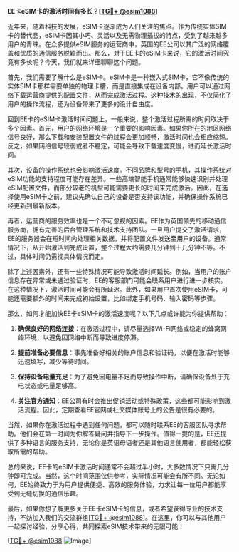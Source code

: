 **EE卡eSIM卡的激活时间有多长？[[TG💪+ @esim1088](https://t.me/s/esim1088)]**

近年来，随着科技的发展，eSIM卡逐渐成为人们关注的焦点。作为传统实体SIM卡的替代品，eSIM卡因其小巧、灵活以及无需物理插拔的特点，受到了越来越多用户的青睐。在众多提供eSIM服务的运营商中，英国的EE公司以其广泛的网络覆盖和优质的通信服务脱颖而出。那么，对于EE卡的eSIM卡来说，它的激活时间究竟有多长呢？今天，我们就来详细聊聊这个问题。

首先，我们需要了解什么是eSIM卡。eSIM卡是一种嵌入式SIM卡，它不像传统的实体SIM卡那样需要单独的物理卡槽，而是直接集成在设备内部。用户可以通过网络下载运营商提供的配置文件，从而完成激活过程。这种技术的出现，不仅简化了用户的操作流程，还为设备带来了更多的设计自由度。

回到EE卡的eSIM卡激活时间问题上，一般来说，整个激活过程所需的时间取决于多个因素。首先，用户的网络环境是一个重要的影响因素。如果你所在的地区网络信号良好，那么下载和安装配置文件的过程会更加顺畅，激活时间也会相应缩短。反之，如果网络信号较弱或者不稳定，可能会导致下载速度变慢，进而延长激活时间。

其次，设备的操作系统也会影响激活速度。不同品牌和型号的手机，其操作系统对eSIM功能的支持程度可能存在差异。一些高端智能手机通常能够快速识别并处理eSIM配置文件，而部分较老的机型可能需要更长的时间来完成激活。因此，在选择使用eSIM卡之前，建议先确认自己的设备是否支持该功能，并确保操作系统已经更新到最新版本。

再者，运营商的服务效率也是一个不可忽视的因素。EE作为英国领先的移动通信服务商，拥有完善的后台管理系统和技术支持团队。一旦用户提交了激活请求，EE的服务器会在短时间内处理相关数据，并将配置文件发送至用户的设备。通常情况下，从开始激活到完成设置，整个过程大约需要几分钟到十几分钟不等。不过，具体时间仍需视具体情况而定。

除了上述因素外，还有一些特殊情况可能导致激活时间延长。例如，当用户的账户信息存在异常或未通过验证时，EE的客服部门可能会联系用户进行进一步核实。在这种情况下，激活时间可能会有所延迟。此外，如果用户首次使用eSIM卡，可能还需要额外的时间来完成初始设置，比如绑定手机号码、输入密码等步骤。

那么，如何才能加快EE卡eSIM卡的激活速度呢？以下几点或许能为你提供帮助：

1. **确保良好的网络连接**：在激活过程中，请尽量选择Wi-Fi网络或稳定的蜂窝网络环境，以避免因网络中断而导致进度停滞。

2. **提前准备必要信息**：事先准备好相关的账户信息和验证码，以便在激活时能够迅速填写，减少等待时间。

3. **保持设备电量充足**：为了避免因电量不足而导致操作中断，请确保设备处于充电状态或电量足够高。

4. **关注官方通知**：EE公司有时会推出促销活动或特殊政策，这些都可能影响到激活流程。因此，定期查看EE官网或社交媒体账号上的公告是很有必要的。

当然，如果你在激活过程中遇到任何问题，都可以随时联系EE的客服团队寻求帮助。他们会在第一时间为你解答疑问并指导下一步操作。值得一提的是，EE还提供了多种语言的服务支持，无论你是英语母语者还是其他语言使用者，都能轻松获取所需的帮助。

总的来说，EE卡的eSIM卡激活时间通常不会超过半小时，大多数情况下只需几分钟即可完成。当然，这个时间范围仅供参考，实际情况可能会有所不同。无论如何，EE始终致力于为用户提供便捷、高效的服务体验，力求让每一位用户都能享受到无缝切换的通信乐趣。

最后，如果你想了解更多关于EE卡eSIM卡的信息，或者希望获得专业的技术支持，不妨加入我们的交流群组[[TG💪+ @esim1088](https://t.me/s/esim1088)]。在这里，你可以与其他用户一起探讨经验，分享心得，共同探索eSIM技术带来的无限可能！

[[TG💪+ @esim1088](https://t.me/s/esim1088) ![Image](https://i.postimg.cc/4NQfJmqS/Snipaste-2025-05-13-00-14-12.png)]